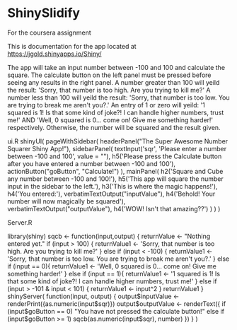 # ShinySlidify
For the coursera assignment

This is documentation for the app located at https://jgold.shinyapps.io/Shiny/

The app will take an input number between -100 and 100 and calculate the square.
The calculate button on the left panel must be pressed before seeing any results in the right panel.
A number greater than 100 will yeild the result: 'Sorry, that number is too high. Are you trying to kill me?'
A number less than 100 will yeild the result: 'Sorry, that number is too low. You are trying to break me aren't you?.'
An entry of 1 or zero will yeild:  '1 squared is 1! Is that some kind of joke?! I can handle higher numbers, trust me!' AND 'Well, 0 squared is 0... come on! Give me something harder!' respectively.
Otherwise, the number will be squared and the result given.

ui.R
shinyUI( pageWithSidebar(
        headerPanel("The Super Awesome Number Squarer Shiny App!"),
        sidebarPanel(
                textInput('sqr', 'Please enter a number between -100 and 100', value = ""),
                h5('Please press the Calculate button after you have entered a number between -100 and 100'),
                actionButton("goButton", "Calculate!")
        ), 
        mainPanel(
                h2('Square and Cube any number between -100 and 100!'),
                h5('This app will square the number input in the sidebar to the left.'),
                h3('This is where the magic happens!'),
                h4('You entered:'),
                verbatimTextOutput("inputValue"),
                h4('Behold! Your number will now magically be squared'),
                verbatimTextOutput("outputValue"),
                h4('WOW! Isn\'t that amazing??')
                )
                )
)

Server.R

library(shiny)
sqcb <- function(input,output) {
        returnValue <- "Nothing entered yet."
        if (input > 100) {
                returnValue1 <- 'Sorry, that number is too high. Are you trying to kill me?'
        }
        else if (input < -100) {
                returnValue1 <- 'Sorry, that number is too low. You are trying to break me aren\'t you?.'
        }
        else if (input == 0){
                returnValue1 <-  'Well, 0 squared is 0... come on! Give me something harder!'
        }
        else if (input == 1){
        returnValue1 <-  '1 squared is 1! Is that some kind of joke?! I can handle higher numbers, trust me!'
        }
        else if (input > -101 & input < 101) {
                returnValue1 <- input^2
        }
        returnValue1
}
shinyServer( 
        function(input, output) {
                output$inputValue <- renderPrint({as.numeric(input$sqr)})
                output$outputValue <- renderText({
                        if (input$goButton == 0) "You have not pressed the calculate button!"
                        else if (input$goButton >= 1) sqcb(as.numeric(input$sqr), number)
                })
        }
)
